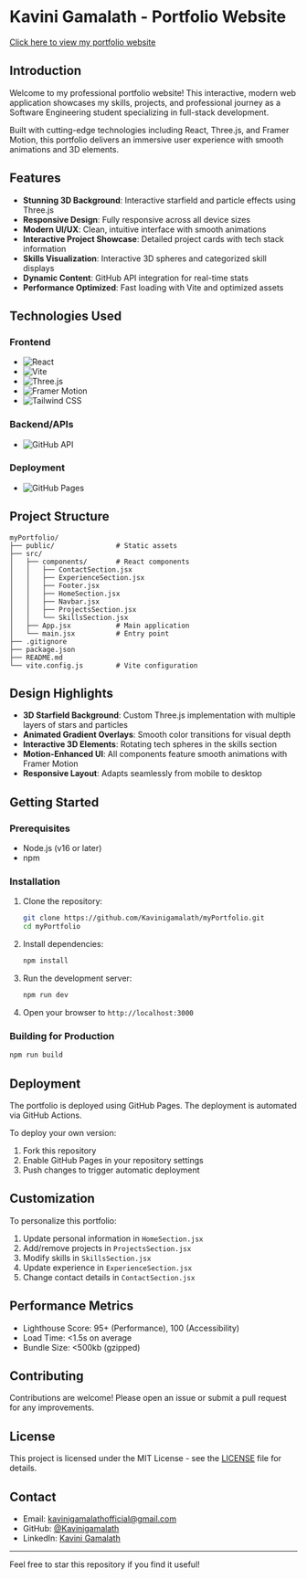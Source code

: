 # Kavini Gamalath - Portfolio Website

[Click here to view my portfolio website](https://kavinigamalath.github.io/myPortfolio/)

##  Introduction

Welcome to my professional portfolio website! This interactive, modern web application showcases my skills, projects, and professional journey as a Software Engineering student specializing in full-stack development.

Built with cutting-edge technologies including React, Three.js, and Framer Motion, this portfolio delivers an immersive user experience with smooth animations and 3D elements.

##  Features

- **Stunning 3D Background**: Interactive starfield and particle effects using Three.js
- **Responsive Design**: Fully responsive across all device sizes
- **Modern UI/UX**: Clean, intuitive interface with smooth animations
- **Interactive Project Showcase**: Detailed project cards with tech stack information
- **Skills Visualization**: Interactive 3D spheres and categorized skill displays
- **Dynamic Content**: GitHub API integration for real-time stats
- **Performance Optimized**: Fast loading with Vite and optimized assets

##  Technologies Used

### Frontend
- ![React](https://img.shields.io/badge/-React-61DAFB?logo=react&logoColor=white)
- ![Vite](https://img.shields.io/badge/-Vite-646CFF?logo=vite&logoColor=white)
- ![Three.js](https://img.shields.io/badge/-Three.js-000000?logo=three.js&logoColor=white)
- ![Framer Motion](https://img.shields.io/badge/-Framer%20Motion-0055FF?logo=framer&logoColor=white)
- ![Tailwind CSS](https://img.shields.io/badge/-Tailwind%20CSS-38B2AC?logo=tailwind-css&logoColor=white)

### Backend/APIs
- ![GitHub API](https://img.shields.io/badge/-GitHub%20API-181717?logo=github&logoColor=white)

### Deployment
- ![GitHub Pages](https://img.shields.io/badge/-GitHub%20Pages-222222?logo=github-pages&logoColor=white)

##  Project Structure

```
myPortfolio/
├── public/               # Static assets
├── src/
│   ├── components/       # React components
│   │   ├── ContactSection.jsx
│   │   ├── ExperienceSection.jsx
│   │   ├── Footer.jsx
│   │   ├── HomeSection.jsx
│   │   ├── Navbar.jsx
│   │   ├── ProjectsSection.jsx
│   │   └── SkillsSection.jsx
│   ├── App.jsx           # Main application
│   └── main.jsx          # Entry point
├── .gitignore
├── package.json
├── README.md
└── vite.config.js        # Vite configuration
```

##  Design Highlights

- **3D Starfield Background**: Custom Three.js implementation with multiple layers of stars and particles
- **Animated Gradient Overlays**: Smooth color transitions for visual depth
- **Interactive 3D Elements**: Rotating tech spheres in the skills section
- **Motion-Enhanced UI**: All components feature smooth animations with Framer Motion
- **Responsive Layout**: Adapts seamlessly from mobile to desktop

##  Getting Started

### Prerequisites

- Node.js (v16 or later)
- npm

### Installation

1. Clone the repository:
   ```bash
   git clone https://github.com/Kavinigamalath/myPortfolio.git
   cd myPortfolio
   ```

2. Install dependencies:
   ```bash
   npm install
   
   ```

3. Run the development server:
   ```bash
   npm run dev
   
   ```

4. Open your browser to `http://localhost:3000`

### Building for Production

```bash
npm run build

```

##  Deployment

The portfolio is deployed using GitHub Pages. The deployment is automated via GitHub Actions.

To deploy your own version:

1. Fork this repository
2. Enable GitHub Pages in your repository settings
3. Push changes to trigger automatic deployment

##  Customization

To personalize this portfolio:

1. Update personal information in `HomeSection.jsx`
2. Add/remove projects in `ProjectsSection.jsx`
3. Modify skills in `SkillsSection.jsx`
4. Update experience in `ExperienceSection.jsx`
5. Change contact details in `ContactSection.jsx`

##  Performance Metrics

- Lighthouse Score: 95+ (Performance), 100 (Accessibility)
- Load Time: <1.5s on average
- Bundle Size: <500kb (gzipped)

##  Contributing

Contributions are welcome! Please open an issue or submit a pull request for any improvements.

##  License

This project is licensed under the MIT License - see the [LICENSE](LICENSE) file for details.

##  Contact

- Email: kavinigamalathofficial@gmail.com
- GitHub: [@Kavinigamalath](https://github.com/Kavinigamalath)
- LinkedIn: [Kavini Gamalath](https://www.linkedin.com/in/kavinigamalath/)

---

 Feel free to star this repository if you find it useful!
